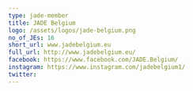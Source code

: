 ```yaml
---
type: jade-member
title: JADE Belgium
logo: /assets/logos/jade-belgium.png
no_of_JEs: 16
short_url: www.jadebelgium.eu
full_url: http://www.jadebelgium.eu/
facebook: https://www.facebook.com/JADE.Belgium/
instagram: https://www.instagram.com/jadebelgium1/
twitter:
---
```

